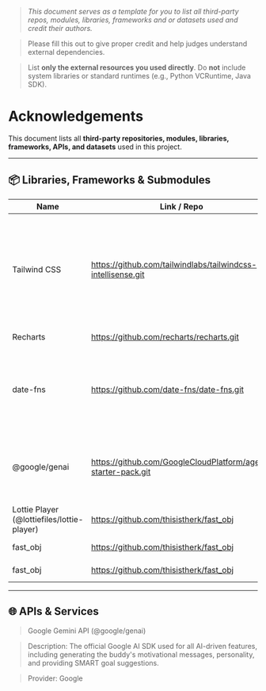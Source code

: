> *This document serves as a template for you to list all third-party repos, modules, libraries, frameworks and or datasets used and credit their authors.*

> Please fill this out to give proper credit and help judges understand external dependencies.

> List **only the external resources you used directly**. Do **not** include system libraries or standard runtimes (e.g., Python VCRuntime, Java SDK). 

# Acknowledgements

This document lists all **third-party repositories, modules, libraries, frameworks, APIs, and datasets** used in this project.  

---

## 📦 Libraries, Frameworks & Submodules
| Name                 | Link / Repo                                           | Author(s)       | Usage                  |
|----------------------|-------------------------------------------------------|-----------------|------------------------|
| Tailwind CSS           | https://github.com/tailwindlabs/tailwindcss-intellisense.git | Adam Wathan, Jonathan Reinink, David Hemphill, and Steve Schoger of Tailwind Labs.  | user interface     |
| Recharts            | https://github.com/recharts/recharts.git | Recharts team | Progress Analytics      |
| date-fns            | https://github.com/date-fns/date-fns.git | Sasha Koss  | formatting dates, calculating time differences, and managing daily resets.      |
| @google/genai        | https://github.com/GoogleCloudPlatform/agent-starter-pack.git   | Google  |  buddy's AI-driven motivational messages, insights, and SMART goal suggestions.      |
| Lottie Player (@lottiefiles/lottie-player)          | https://github.com/thisistherk/fast_obj               | LottieFiles  | animations of the virtual buddy    |
| fast_obj             | https://github.com/thisistherk/fast_obj               | Richard Knight  | Parsing OBJ files      |
| fast_obj             | https://github.com/thisistherk/fast_obj               | Richard Knight  | Parsing OBJ files      |

---

## 🌐 APIs & Services

> Google Gemini API (@google/genai)

 > Description: The official Google AI SDK used for all AI-driven features, including generating the buddy's motivational messages, personality, and providing SMART goal suggestions.

 > Provider: Google
